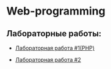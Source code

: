 # Web-programming

## Лабораторные работы:

<ul>
<li>

[Лабораторная работа #1(PHP)](1_lab)
</li>
<li>

[Лабораторная работа #2](2_lab)
</li>
</ul>
